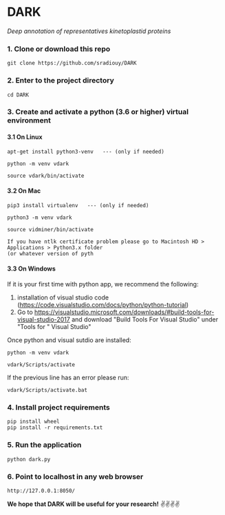 # DARK
*Deep annotation of representatives kinetoplastid proteins*


### 1. Clone or download this repo

```
git clone https://github.com/sradiouy/DARK
```

### 2. Enter to the project directory

```
cd DARK
```

### 3. Create and activate a python (3.6 or higher) virtual environment  


#### 3.1 On Linux

```
apt-get install python3-venv   --- (only if needed)

python -m venv vdark

source vdark/bin/activate
````

#### 3.2 On Mac

```
pip3 install virtualenv   --- (only if needed)

python3 -m venv vdark

source vidminer/bin/activate

If you have ntlk certificate problem please go to Macintosh HD > Applications > Python3.x folder 
(or whatever version of pyth
````

#### 3.3 On Windows 
 
 If it is your first time with python app, we recommend the following: 
  
  1. installation of visual studio code (https://code.visualstudio.com/docs/python/python-tutorial)
  1. Go to https://visualstudio.microsoft.com/downloads/#build-tools-for-visual-studio-2017 and download "Build Tools For Visual Studio" under "Tools for " Visual Studio"

Once python and visual sutdio are installed:

```
python -m venv vdark

vdark/Scripts/activate 
````
If the previous line has an error please run:

```
vdark/Scripts/activate.bat 

```

### 4. Install project requirements

```
pip install wheel
pip install -r requirements.txt
```

### 5. Run the application

```
python dark.py
```

### 6. Point to localhost in any web browser

````
http://127.0.0.1:8050/
````


**We hope that DARK will be useful for your research!** :v::v::v::v:
